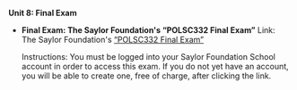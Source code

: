 **Unit 8: Final Exam** <span id="8"></span> 
-   **Final Exam: The Saylor Foundation's “POLSC332 Final Exam”**
    Link: The Saylor Foundation's [“POLSC332 Final
    Exam”](http://school.saylor.org/mod/quiz/view.php?id=145)  
      
     Instructions: You must be logged into your Saylor Foundation School
    account in order to access this exam. If you do not yet have an
    account, you will be able to create one, free of charge, after
    clicking the link.


